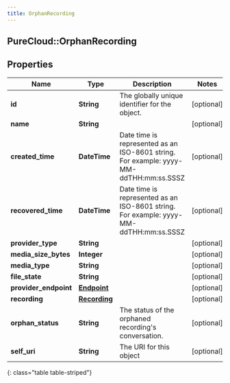 ```yaml
---
title: OrphanRecording
---
```

## PureCloud::OrphanRecording

## Properties

|Name | Type | Description | Notes|
|------------ | ------------- | ------------- | -------------|
| **id** | **String** | The globally unique identifier for the object. | [optional] |
| **name** | **String** |  | [optional] |
| **created_time** | **DateTime** | Date time is represented as an ISO-8601 string. For example: yyyy-MM-ddTHH:mm:ss.SSSZ | [optional] |
| **recovered_time** | **DateTime** | Date time is represented as an ISO-8601 string. For example: yyyy-MM-ddTHH:mm:ss.SSSZ | [optional] |
| **provider_type** | **String** |  | [optional] |
| **media_size_bytes** | **Integer** |  | [optional] |
| **media_type** | **String** |  | [optional] |
| **file_state** | **String** |  | [optional] |
| **provider_endpoint** | [**Endpoint**](Endpoint.html) |  | [optional] |
| **recording** | [**Recording**](Recording.html) |  | [optional] |
| **orphan_status** | **String** | The status of the orphaned recording&#39;s conversation. | [optional] |
| **self_uri** | **String** | The URI for this object | [optional] |
{: class="table table-striped"}


